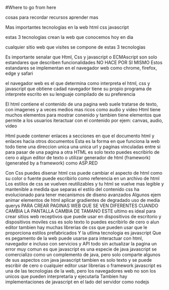 #Where to go from here

cosas para recordar
recursos aprender mas

Mas importantes tecnologias en la web
html
css
javascript

estas 3 tecnologias crean la web que conocemos hoy en dia

cualquier sitio web que visites se compone de estas 3 tecnologias

Es importante senalar que Html, Css y javascript o ECMAscript
son solo estandares que describen funcionalidades
NO HACE POR SI MISMO
Estos estandares se implementan en el navegador web
como chrome, firefox, edge y safari

el navegador web es el que determina como interpreta el html, css y javascript que obtiene
cadad navegador tiene su propio programa de interprete escrito en su lenguaje compilado de su preferencia

El html contiene el contenido de una pagina web
suele tratarse de texto, con imagenes y a veces medios mas ricos como audio y video
Html tiene muchos elementos para mostrar conenido y tambien tiene elementos que permite a los usuarios iteractuar con
el contenido
por ejem: canvas, audio, video

Html puede contener enlaces a secciones en que el documento html y enlaces hacia otros documentos
Esta es la forma en que funciona la web
todo tiene una direccion unica
una unica url
y paginas vinculadas entre si para pasar de una pagina a otra
HTML es solo texto
puedes escribirlo de cero o algun editor de texto
o utilizar generador de html (framework) (generated by a framework)
como ASP.RED

Con Css puedes disenar html
css puede cambiar el aspecto de html
como su color o fuente
puede escribirlo como referencia en un archivo de html
Los estilos de css se vuelven reutilizables y tu html se vuelve mas legible y mantenible a medida que separas el estilo del
contenido
css ha evolucionado para tener mecanismos de diseno avanzados
Algunos ejem
animar elementos de html
aplicar gradientes de degradado
uso de media querys PARA CREAR PAGINAS WEB QUE SE VEN DIFERENTES CUANDO CAMBIA LA PANTALLA CAMBIA DE TAMANO
ESTE ultimo es ideal para crear sitios web receptivos que puede usar en dispositivos de escritorio y dispositivos moviles
css es solo texto
lo puedes escribirlo de cero o alun editor
tambien hay muchas librerias de css que pueden usar que le proporciona estilos prefabricados
Y la utlima tecnologia es javascript
Que es pegamento de la web
puede usarse para interactuar con html, navegador e incluso con servicios y API
todo sin actualizar la pagina
un error muy comun es que javascript es una especie de java
javascript se comercializo como un complemento de java, pero solo comparte algunos de sus aspectos con java
javascript tambien es solo texto y se puede escribir 
de cero o cualquier editor
usar librerias o framework
javascript es una de las tecnologias de la web, pero los navegadores web no son los unicos que pueden interpretarla
y ejecutarla
Tambien hay implementaciones de javascript en el lado del servidor 
como nodejs

